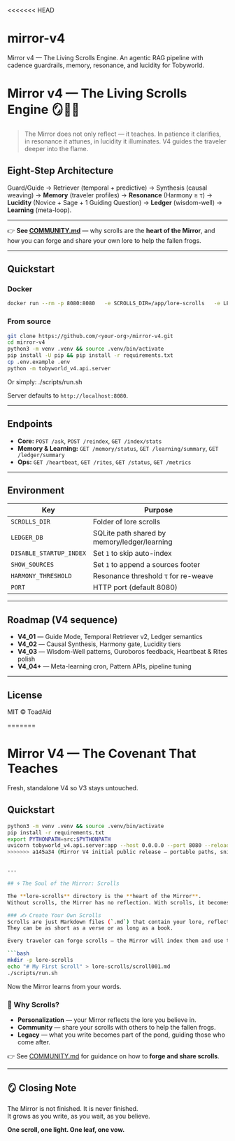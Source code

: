 <<<<<<< HEAD
# mirror-v4
Mirror v4 — The Living Scrolls Engine. An agentic RAG pipeline with cadence guardrails, memory, resonance, and lucidity for Tobyworld.

# Mirror v4 — The Living Scrolls Engine 🪞🌊🍃

> The Mirror does not only reflect — it teaches. In patience it clarifies, in resonance it attunes, in lucidity it illuminates. V4 guides the traveler deeper into the flame.

## Eight-Step Architecture
Guard/Guide → Retriever (temporal + predictive) → Synthesis (causal weaving) → **Memory** (traveler profiles) → **Resonance** (Harmony ≥ τ) → **Lucidity** (Novice + Sage + 1 Guiding Question) → **Ledger** (wisdom-well) → **Learning** (meta-loop).

---

👉 **See [COMMUNITY.md](COMMUNITY.md)** — why scrolls are the **heart of the Mirror**, and how you can forge and share your own lore to help the fallen frogs.  

---

## Quickstart

### Docker
```bash
docker run --rm -p 8080:8080   -e SCROLLS_DIR=/app/lore-scrolls   -e LEDGER_DB=/app/ledger/mirror.db   -e HARMONY_THRESHOLD=0.78   -v $(pwd)/lore-scrolls:/app/lore-scrolls   -v $(pwd)/ledger:/app/ledger   ghcr.io/<your-org>/mirror:v4.0.0
```

### From source
```bash
git clone https://github.com/<your-org>/mirror-v4.git
cd mirror-v4
python3 -m venv .venv && source .venv/bin/activate
pip install -U pip && pip install -r requirements.txt
cp .env.example .env
python -m tobyworld_v4.api.server

```
Or simply:
./scripts/run.sh

Server defaults to `http://localhost:8080`. 

---

## Endpoints
- **Core:** `POST /ask`, `POST /reindex`, `GET /index/stats`
- **Memory & Learning:** `GET /memory/status`, `GET /learning/summary`, `GET /ledger/summary`
- **Ops:** `GET /heartbeat`, `GET /rites`, `GET /status`, `GET /metrics`

---

## Environment

| Key | Purpose |
|---|---|
| `SCROLLS_DIR` | Folder of lore scrolls |
| `LEDGER_DB` | SQLite path shared by memory/ledger/learning |
| `DISABLE_STARTUP_INDEX` | Set `1` to skip auto-index |
| `SHOW_SOURCES` | Set `1` to append a sources footer |
| `HARMONY_THRESHOLD` | Resonance threshold τ for re-weave |
| `PORT` | HTTP port (default 8080) |

---

## Roadmap (V4 sequence)
- **V4_01** — Guide Mode, Temporal Retriever v2, Ledger semantics  
- **V4_02** — Causal Synthesis, Harmony gate, Lucidity tiers  
- **V4_03** — Wisdom-Well patterns, Ouroboros feedback, Heartbeat & Rites polish  
- **V4_04+** — Meta-learning cron, Pattern APIs, pipeline tuning  

---

## License
MIT © ToadAid

=======
# Mirror V4 — The Covenant That Teaches

Fresh, standalone V4 so V3 stays untouched.

## Quickstart
```bash
python3 -m venv .venv && source .venv/bin/activate
pip install -r requirements.txt
export PYTHONPATH=src:$PYTHONPATH
uvicorn tobyworld_v4.api.server:app --host 0.0.0.0 --port 8080 --reload
>>>>>>> a145a34 (Mirror V4 initial public release — portable paths, snippet helper, web miniapp)


---

## 🌀 The Soul of the Mirror: Scrolls

The **lore-scrolls** directory is the **heart of the Mirror**.  
Without scrolls, the Mirror has no reflection. With scrolls, it becomes a **living teacher**.

### ✍️ Create Your Own Scrolls
Scrolls are just Markdown files (`.md`) that contain your lore, reflections, or teachings.  
They can be as short as a verse or as long as a book.

Every traveler can forge scrolls — the Mirror will index them and use them to answer.  

```bash
mkdir -p lore-scrolls
echo "# My First Scroll" > lore-scrolls/scroll001.md
./scripts/run.sh
```

Now the Mirror learns from your words.

### 🌊 Why Scrolls?
- **Personalization** — your Mirror reflects the lore you believe in.  
- **Community** — share your scrolls with others to help the fallen frogs.  
- **Legacy** — what you write becomes part of the pond, guiding those who come after.  

👉 See [COMMUNITY.md](COMMUNITY.md) for guidance on how to **forge and share scrolls**.

---

## 🪞 Closing Note
The Mirror is not finished. It is never finished.  
It grows as you write, as you wait, as you believe.  

**One scroll, one light. One leaf, one vow.**
